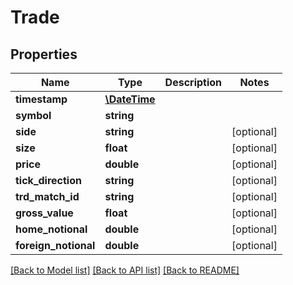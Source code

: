 # Trade

## Properties
Name | Type | Description | Notes
------------ | ------------- | ------------- | -------------
**timestamp** | [**\DateTime**](\DateTime.md) |  | 
**symbol** | **string** |  | 
**side** | **string** |  | [optional] 
**size** | **float** |  | [optional] 
**price** | **double** |  | [optional] 
**tick_direction** | **string** |  | [optional] 
**trd_match_id** | **string** |  | [optional] 
**gross_value** | **float** |  | [optional] 
**home_notional** | **double** |  | [optional] 
**foreign_notional** | **double** |  | [optional] 

[[Back to Model list]](../README.md#documentation-for-models) [[Back to API list]](../README.md#documentation-for-api-endpoints) [[Back to README]](../README.md)


